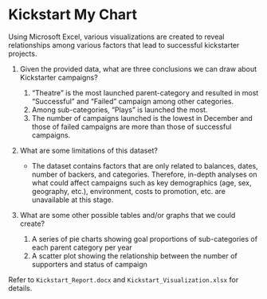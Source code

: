 # Kickstart My Chart

Using Microsoft Excel, various visualizations are created to reveal relationships among various factors that lead to successful kickstarter projects.

1.	Given the provided data, what are three conclusions we can draw about Kickstarter campaigns?
    1. “Theatre” is the most launched parent-category and resulted in most “Successful” and “Failed” campaign among other categories.
    2. Among sub-categories, “Plays” is launched the most.
    3. The number of campaigns launched is the lowest in December and those of failed campaigns are more than those of successful campaigns.

2.	What are some limitations of this dataset?
    * The dataset contains factors that are only related to balances, dates, number of backers, and categories. Therefore, in-depth analyses on what could affect campaigns such as key demographics (age, sex, geography, etc.), environment, costs to promotion, etc. are unavailable at this stage.

3.	What are some other possible tables and/or graphs that we could create?
    1. A series of pie charts showing goal proportions of sub-categories of each parent category per year
    2. A scatter plot showing the relationship between the number of supporters and status of campaign

Refer to `Kickstart_Report.docx` and `Kickstart_Visualization.xlsx` for details.
